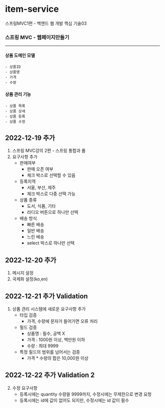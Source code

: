 # item-service
스프링MVC1편 - 백엔드 웹 개발 핵심 기술03

### 스프링 MVC  - 웹페이지만들기
---

#### 상품 도메인 모델

    - 상품ID
    - 상품명
    - 가격
    - 수량
#### 상품 관리 기능

    - 상품 목록
    - 상품 상세
    - 상품 등록
    - 상품 수정


## 2022-12-19 추가
1. 스프링 MVC강의 2편 - 스프링 통합과 폼
2. 요구사항 추가
    - 판매여부
        - 판매 오픈 여부
        - 체크 박스로 선택할 수 있음
    - 등록지역
        - 서울, 부산, 제주
        - 체크 박스로 다중 선택 가능
    - 상품 종류
        - 도서, 식품, 기타
        - 라디오 버튼으로 하나만 선택
    - 배송 방식
        - 빠른 배송
        - 일반 배송
        - 느린 배송
        - select 박스로 하나만 선택 
        
## 2022-12-20 추가
1. 메시지 설정
2. 국제화 설정(ko,en)

## 2022-12-21 추가 Validation
1. 상품 관리 시스템에 새로운 요구사항 추가
    - 타입 검증
        - 가격, 수량에 문자가 들어가면 오류 처리
    - 필드 검증
        - 상품명 : 필수, 공백 X
        - 가격 : 1000원 이상, 백만원 이하
        - 수량 : 최대 9999
    - 특정 필드의 범위를 넘어서는 검증
        - 가격 * 수량의 합은 10,000원 이상
## 2022-12-22 추가 Validation 2
2. 수정 요구사항
    - 등록시에는 quantity 수량을 9999까지, 수정시에는 무제한으로 변경 요청
    - 등록시에는 id에 값이 없어도 되지만, 수정시에는 id 값이 필수
